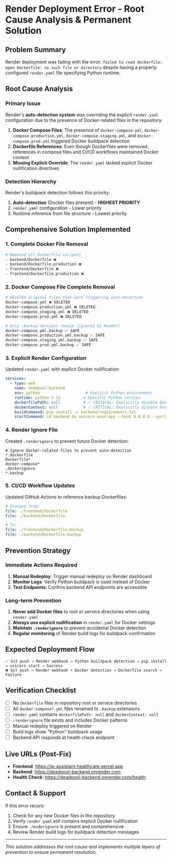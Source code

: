 # Render Deployment Error - Root Cause Analysis & Permanent Solution

## Problem Summary
Render deployment was failing with the error: `failed to read dockerfile: open Dockerfile: no such file or directory` despite having a properly configured `render.yaml` file specifying Python runtime.

## Root Cause Analysis

### Primary Issue
Render's **auto-detection system** was overriding the explicit `render.yaml` configuration due to the presence of Docker-related files in the repository:

1. **Docker Compose Files**: The presence of `docker-compose.yml`, `docker-compose.production.yml`, `docker-compose.staging.yml`, and `docker-compose.prod.yml` triggered Docker buildpack detection
2. **Dockerfile References**: Even though Dockerfiles were removed, references in compose files and CI/CD workflows maintained Docker context
3. **Missing Explicit Override**: The `render.yaml` lacked explicit Docker nullification directives

### Detection Hierarchy
Render's buildpack detection follows this priority:
1. **Auto-detection** (Docker files present) - **HIGHEST PRIORITY**
2. `render.yaml` configuration - Lower priority
3. Runtime inference from file structure - Lowest priority

## Comprehensive Solution Implemented

### 1. Complete Docker File Removal
```bash
# Removed all Dockerfile variants
- backend/Dockerfile ❌
- backend/Dockerfile.production ❌
- frontend/Dockerfile ❌
- frontend/Dockerfile.production ❌
```

### 2. Docker Compose File Complete Removal
```bash
# DELETED original files that were triggering auto-detection
docker-compose.yml ❌ DELETED
docker-compose.production.yml ❌ DELETED
docker-compose.staging.yml ❌ DELETED
docker-compose.prod.yml ❌ DELETED

# Only .backup versions remain (ignored by Render)
docker-compose.yml.backup ✅ SAFE
docker-compose.production.yml.backup ✅ SAFE
docker-compose.staging.yml.backup ✅ SAFE
docker-compose.prod.yml.backup ✅ SAFE
```

### 3. Explicit Render Configuration
Updated `render.yaml` with explicit Docker nullification:
```yaml
services:
  - type: web
    name: deadpool-backend
    env: python                    # Explicit Python environment
    runtime: python-3.11          # Specific Python version
    dockerfilePath: null          # ✅ CRITICAL: Explicitly disable Docker
    dockerContext: null           # ✅ CRITICAL: Explicitly disable Docker context
    buildCommand: pip install -r backend/requirements.txt
    startCommand: cd backend && uvicorn main:app --host 0.0.0.0 --port $PORT
```

### 4. Render Ignore File
Created `.renderignore` to prevent future Docker detection:
```
# Ignore Docker-related files to prevent auto-detection
*.dockerfile
Dockerfile*
docker-compose*
.dockerignore
*.backup
```

### 5. CI/CD Workflow Updates
Updated GitHub Actions to reference backup Dockerfiles:
```yaml
# Changed from:
file: ./frontend/Dockerfile
file: ./backend/Dockerfile

# To:
file: ./frontend/Dockerfile.backup
file: ./backend/Dockerfile.backup
```

## Prevention Strategy

### Immediate Actions Required
1. **Manual Redeploy**: Trigger manual redeploy on Render dashboard
2. **Monitor Logs**: Verify Python buildpack is used instead of Docker
3. **Test Endpoints**: Confirm backend API endpoints are accessible

### Long-term Prevention
1. **Never add Docker files** to root or service directories when using `render.yaml`
2. **Always use explicit nullification** in `render.yaml` for Docker settings
3. **Maintain `.renderignore`** to prevent accidental Docker detection
4. **Regular monitoring** of Render build logs for buildpack confirmation

## Expected Deployment Flow
```
✅ Git push → Render webhook → Python buildpack detection → pip install → uvicorn start → Success
❌ Git push → Render webhook → Docker detection → Dockerfile search → Failure
```

## Verification Checklist
- [ ] No `Dockerfile` files in repository root or service directories
- [ ] All `docker-compose*.yml` files renamed to `.backup` extensions
- [ ] `render.yaml` contains `dockerfilePath: null` and `dockerContext: null`
- [ ] `.renderignore` file exists and includes Docker patterns
- [ ] Manual redeploy triggered on Render
- [ ] Build logs show "Python" buildpack usage
- [ ] Backend API responds at health check endpoint

## Live URLs (Post-Fix)
- **Frontend**: https://lp-assistant-healthcare.vercel.app
- **Backend**: https://deadpool-backend.onrender.com
- **Health Check**: https://deadpool-backend.onrender.com/health

## Contact & Support
If this error recurs:
1. Check for any new Docker files in the repository
2. Verify `render.yaml` still contains explicit Docker nullification
3. Ensure `.renderignore` is present and comprehensive
4. Review Render build logs for buildpack detection messages

---
*This solution addresses the root cause and implements multiple layers of prevention to ensure permanent resolution.*